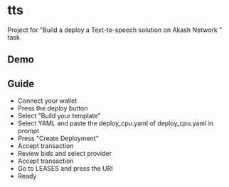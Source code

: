 # tts
Project for "Build a deploy a Text-to-speech solution on Akash Network " task

## Demo

## Guide

- Connect your wallet
- Press the deploy button
- Select "Build your template"
- Select YAML and paste the deploy_cpu.yaml of deploy_cpu.yaml in prompt
- Press "Create Deployment"
- Accept transaction
- Review bids and select provider
- Accept transaction
- Go to LEASES and press the URI
- Ready 

